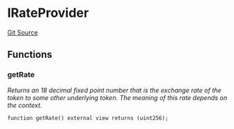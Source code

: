 # IRateProvider
[Git Source](https://github.com/Increment-Finance/peripheral-contracts/blob/45559668fd9e29384d52be9948eb4e35f7e92b00/contracts/interfaces/balancer/IWeightedPool.sol)


## Functions
### getRate

*Returns an 18 decimal fixed point number that is the exchange rate of the token to some other underlying
token. The meaning of this rate depends on the context.*


```solidity
function getRate() external view returns (uint256);
```

